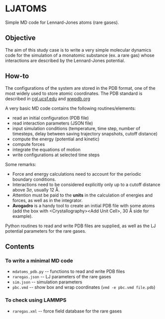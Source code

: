 # LJATOMS

Simple MD code for Lennard-Jones atoms (rare gases).


## Objective

The aim of this study case is to write a very simple molecular dynamics code for the simulation of a monatomic substance (ex. a rare gas) whose interactions are described by the Lennard-Jones potential. 


## How-to

The configurations of the system are stored in the PDB format, one of the most widely used to store atomic coordinates. The PDB standard is described in [cgl.ucsf.edu](https://www.cgl.ucsf.edu/chimera/docs/UsersGuide/tutorials/pdbintro.html) and [wwpdb.org](https://www.wwpdb.org/documentation/file-format-content/format33/v3.3.html)

A very basic MD code contains the following routines/elements:

- read an initial configuration (PDB file)
- read interaction parameters (JSON file)
- input simulation conditions (temperature, time step, number of timesteps, delay between saving trajectory snapshots, cutoff distance)
- compute the energy (potential and kinetic)
- compute forces
- integrate the equations of motion
- write configurations at selected time steps

Some remarks:
- Force and energy calculations need to account for the periodic boundary conditions.
- Interactions need to be considered explicitly only up to a cutoff distance above $3\sigma$, usually 12 Å.
- Attention must be paid to the **units** in the calculation of energies and forces, as well as in the integrator.
- **Avogadro** is a handy tool to create an initial PDB file with some atoms (add the box with \<Crystallography>\<Add Unit Cell>, 30 Å side for example).

Python routines to read and write PDB files are supplied, as well as the LJ potential parameters for the rare gases.


## Contents

### To write a minimal MD code
* `mdatoms_pdb.py` -- functions to read and write PDB files
* `raregas.json` -- LJ parameters of the rare gases
* `sim.json` -- simulation parameters
* `pbc.vmd` -- show box and wrap coordinates (`vmd -e pbc.vmd file.pdb`)

### To check using LAMMPS
* `raregas.xml` -- force field database for the rare gases
